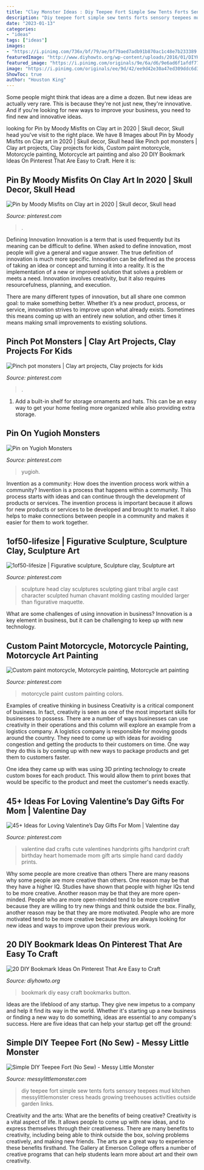 ```yaml
---
title: "Clay Monster Ideas : Diy Teepee Fort Simple Sew Tents Forts Sensory Teepees Mud Kitchen Messylittlemonster Cress Heads Growing Treehouses Activities Outside Garden Links"
description: "Diy teepee fort simple sew tents forts sensory teepees mud kitchen messylittlemonster cress heads growing treehouses activities outside garden links"
date: "2023-01-13"
categories:
- "ideas"
tags: ["ideas"]
images:
- "https://i.pinimg.com/736x/bf/79/ae/bf79aed7adb91b870ac1c48e7b233389.jpg"
featuredImage: "http://www.diyhowto.org/wp-content/uploads/2016/01/DIYHowto-20-DIY-Bookmark-Ideas-On-Pinterest-That-Are-Easy-to-Craft04-600x840.jpg"
featured_image: "https://i.pinimg.com/originals/9e/6a/d6/9e6ad6f1afdf77140c6252a121e82e1c.jpg"
image: "https://i.pinimg.com/originals/ee/9d/42/ee9d42e30a47ed309ddc6d33e7db2e1c.jpg"
ShowToc: true
author: "Houston King"
---
```



Some people might think that ideas are a dime a dozen. But new ideas are actually very rare. This is because they're not just new, they're innovative. And if you're looking for new ways to improve your business, you need to find new and innovative ideas.

	

		
looking for Pin by Moody Misfits on Clay art in 2020 | Skull decor, Skull head you've visit to the right place. We have 8 Images about Pin by Moody Misfits on Clay art in 2020 | Skull decor, Skull head like Pinch pot monsters | Clay art projects, Clay projects for kids, Custom paint motorcycle, Motorcycle painting, Motorcycle art painting and also 20 DIY Bookmark Ideas On Pinterest That Are Easy to Craft. Here it is:
		
    
## Pin By Moody Misfits On Clay Art In 2020 | Skull Decor, Skull Head

<img loading=lazy src="https://i.pinimg.com/originals/ee/9d/42/ee9d42e30a47ed309ddc6d33e7db2e1c.jpg" onerror="this.onerror=null;this.src='https://tse1.mm.bing.net/th?id=OIP.RQipHB0QXZOG6nglhifPpQHaHa&amp;pid=15.1';" alt="Pin by Moody Misfits on Clay art in 2020 | Skull decor, Skull head">

_Source: pinterest.com_

>. 

	

Defining Innovation
Innovation is a term that is used frequently but its meaning can be difficult to define. When asked to define innovation, most people will give a general and vague answer. The true definition of innovation is much more specific.
Innovation can be defined as the process of taking an idea or concept and turning it into a reality. It is the implementation of a new or improved solution that solves a problem or meets a need. Innovation involves creativity, but it also requires resourcefulness, planning, and execution.

There are many different types of innovation, but all share one common goal: to make something better. Whether it’s a new product, process, or service, innovation strives to improve upon what already exists. Sometimes this means coming up with an entirely new solution, and other times it means making small improvements to existing solutions.

    
## Pinch Pot Monsters | Clay Art Projects, Clay Projects For Kids

<img loading=lazy src="https://i.pinimg.com/736x/bf/79/ae/bf79aed7adb91b870ac1c48e7b233389.jpg" onerror="this.onerror=null;this.src='https://tse2.mm.bing.net/th?id=OIP.ut2jNtlw8RH6CSitcpqBVgHaGx&amp;pid=15.1';" alt="Pinch pot monsters | Clay art projects, Clay projects for kids">

_Source: pinterest.com_

>. 

	

1. Add a built-in shelf for storage ornaments and hats. This can be an easy way to get your home feeling more organized while also providing extra storage.

    
## Pin On Yugioh Monsters

<img loading=lazy src="https://i.pinimg.com/736x/97/fa/ef/97faefe52e78d4bb1355c46ecdc63b93.jpg" onerror="this.onerror=null;this.src='https://tse4.mm.bing.net/th?id=OIP.GlVD-8VPHcXxZK7nTcqVjwHaK3&amp;pid=15.1';" alt="Pin on Yugioh Monsters">

_Source: pinterest.com_

>yugioh. 

	

Invention as a community: How does the invention process work within a community?
Invention is a process that happens within a community. This process starts with ideas and can continue through the development of products or services. The invention process is important because it allows for new products or services to be developed and brought to market. It also helps to make connections between people in a community and makes it easier for them to work together.

    
## 1of50-lifesize | Figurative Sculpture, Sculpture Clay, Sculpture Art

<img loading=lazy src="https://i.pinimg.com/originals/51/28/66/512866738706ca76a9f603e852839d13.jpg" onerror="this.onerror=null;this.src='https://tse3.mm.bing.net/th?id=OIP.r3tO9Jg6bs579Xe7JSnBUAHaNK&amp;pid=15.1';" alt="1of50-lifesize | Figurative sculpture, Sculpture clay, Sculpture art">

_Source: pinterest.com_

>sculpture head clay sculptures sculpting giant tribal argile cast character sculpted human chavant molding casting moulded larger than figurative maquette. 

	

What are some challenges of using innovation in business?
Innovation is a key element in business, but it can be challenging to keep up with new technology.

    
## Custom Paint Motorcycle, Motorcycle Painting, Motorcycle Art Painting

<img loading=lazy src="https://i.pinimg.com/736x/60/cf/b9/60cfb9858d6e90ada608d9effbe3d028.jpg" onerror="this.onerror=null;this.src='https://tse4.mm.bing.net/th?id=OIP.0medRI2H3v9aUq1h1mkAGAHaLH&amp;pid=15.1';" alt="Custom paint motorcycle, Motorcycle painting, Motorcycle art painting">

_Source: pinterest.com_

>motorcycle paint custom painting colors. 

	

Examples of creative thinking in business
Creativity is a critical component of business. In fact, creativity is seen as one of the most important skills for businesses to possess. There are a number of ways businesses can use creativity in their operations and this column will explore an example from a logistics company. 
A logistics company is responsible for moving goods around the country. They need to come up with ideas for avoiding congestion and getting the products to their customers on time. One way they do this is by coming up with new ways to package products and get them to customers faster.

One idea they came up with was using 3D printing technology to create custom boxes for each product. This would allow them to print boxes that would be specific to the product and meet the customer's needs exactly.

    
## 45+ Ideas For Loving Valentine’s Day Gifts For Mom | Valentine Day

<img loading=lazy src="https://i.pinimg.com/originals/9e/6a/d6/9e6ad6f1afdf77140c6252a121e82e1c.jpg" onerror="this.onerror=null;this.src='https://tse1.mm.bing.net/th?id=OIP.kyaPDcWDc4XfeXvZMgz1jQAAAA&amp;pid=15.1';" alt="45+ Ideas for Loving Valentine’s Day Gifts For Mom | Valentine day">

_Source: pinterest.com_

>valentine dad crafts cute valentines handprints gifts handprint craft birthday heart homemade mom gift arts simple hand card daddy prints. 

	

Why some people are more creative than others
There are many reasons why some people are more creative than others. One reason may be that they have a higher IQ. Studies have shown that people with higher IQs tend to be more creative. Another reason may be that they are more open-minded. People who are more open-minded tend to be more creative because they are willing to try new things and think outside the box. Finally, another reason may be that they are more motivated. People who are more motivated tend to be more creative because they are always looking for new ideas and ways to improve upon their previous work.

    
## 20 DIY Bookmark Ideas On Pinterest That Are Easy To Craft

<img loading=lazy src="http://www.diyhowto.org/wp-content/uploads/2016/01/DIYHowto-20-DIY-Bookmark-Ideas-On-Pinterest-That-Are-Easy-to-Craft04-600x840.jpg" onerror="this.onerror=null;this.src='https://tse1.mm.bing.net/th?id=OIP.aYAMF8ZxEpUHbiusv60oIwHaKX&amp;pid=15.1';" alt="20 DIY Bookmark Ideas On Pinterest That Are Easy to Craft">

_Source: diyhowto.org_

>bookmark diy easy craft bookmarks button. 

	

Ideas are the lifeblood of any startup. They give new impetus to a company and help it find its way in the world. Whether it's starting up a new business or finding a new way to do something, ideas are essential to any company's success. Here are five ideas that can help your startup get off the ground: 

    
## Simple DIY Teepee Fort (No Sew) - Messy Little Monster

<img loading=lazy src="http://3.bp.blogspot.com/-dBx24KOAM0k/VN9R1bTlM3I/AAAAAAAADRY/KdsTw1EBVNc/s1600/simple%2B5%2Bminute%2BDIY%2Btepee%2Bno%2Bsew.jpg" onerror="this.onerror=null;this.src='https://tse1.mm.bing.net/th?id=OIP.mgTeF-YCTndhCgYwLl3sCgHaJo&amp;pid=15.1';" alt="Simple DIY Teepee Fort (No Sew) - Messy Little Monster">

_Source: messylittlemonster.com_

>diy teepee fort simple sew tents forts sensory teepees mud kitchen messylittlemonster cress heads growing treehouses activities outside garden links. 

	

Creativity and the arts: What are the benefits of being creative?
Creativity is a vital aspect of life. It allows people to come up with new ideas, and to express themselves through their creativeness. There are many benefits to creativity, including being able to think outside the box, solving problems creatively, and making new friends. The arts are a great way to experience these benefits firsthand. The Gallery at Emerson College offers a number of creative programs that can help students learn more about art and their own creativity.

